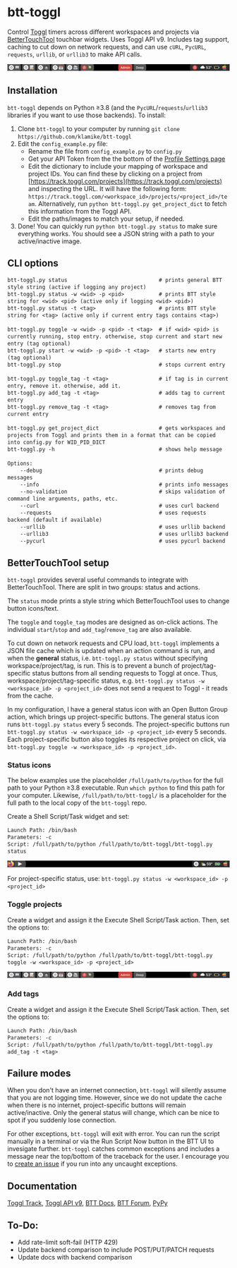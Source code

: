 # btt-toggl
Control [Toggl](https://track.toggl.com) timers across different workspaces and projects via [BetterTouchTool](https://folivora.ai/) touchbar widgets. Uses Toggl API v9. Includes tag support, caching to cut down on network requests, and can use `cURL`, `PycURL`, `requests`, `urllib`, or `urllib3` to make API calls.

![multi](readme_img/multi.png)

## Installation

`btt-toggl` depends on Python ≥3.8 (and the `PycURL`/`requests`/`urllib3` libraries if you want to use those backends). To install:

1. Clone `btt-toggl` to your computer by running `git clone https://github.com/klamike/btt-toggl`
2. Edit the `config_example.py` file:
    - Rename the file from `config_example.py` to `config.py`
    - Get your API Token from the the bottom of the [Profile Settings page](https://track.toggl.com/profile)
    - Edit the dictionary to include your mapping of workspace and project IDs. You can find these by clicking on a project from [https://track.toggl.com/projects](https://track.toggl.com/projects) and inspecting the URL. It will have the following form: `https://track.toggl.com/<workspace_id>/projects/<project_id>/team`. Alternatively, run `python btt-toggl.py get_project_dict` to fetch this information from the Toggl API.
    - Edit the paths/images to match your setup, if needed.
3. Done! You can quickly run `python btt-toggl.py status` to make sure everything works. You should see a JSON string with a path to your active/inactive image.

## CLI options

    btt-toggl.py status                             # prints general BTT style string (active if logging any project)
    btt-toggl.py status -w <wid> -p <pid>           # prints BTT style string for <wid> <pid> (active only if logging <wid> <pid>)
    btt-toggl.py status -t <tag>                    # prints BTT style string for <tag> (active only if current entry tags contains <tag>)

    btt-toggl.py toggle -w <wid> -p <pid> -t <tag>  # if <wid> <pid> is currently running, stop entry. otherwise, stop current and start new entry (tag optional)
    btt-toggl.py start -w <wid> -p <pid> -t <tag>   # starts new entry (tag optional)
    btt-toggl.py stop                               # stops current entry

    btt-toggl.py toggle_tag -t <tag>                # if tag is in current entry, remove it. otherwise, add it.
    btt-toggl.py add_tag -t <tag>                   # adds tag to current entry
    btt-toggl.py remove_tag -t <tag>                # removes tag from current entry

    btt-toggl.py get_project_dict                   # gets workspaces and projects from Toggl and prints them in a format that can be copied into config.py for WID_PID_DICT
    btt-toggl.py -h                                 # shows help message

    Options:
        --debug                                     # prints debug messages
        --info                                      # prints info messages
        --no-validation                             # skips validation of command line arguments, paths, etc.
        --curl                                      # uses curl backend
        --requests                                  # uses requests backend (default if available)
        --urllib                                    # uses urllib backend
        --urllib3                                   # uses urllib3 backend
        --pycurl                                    # uses pycurl backend

## BetterTouchTool setup

`btt-toggl` provides several useful commands to integrate with BetterTouchTool. There are split in two groups: status and actions.

 The `status` mode prints a style string which BetterTouchTool uses to change button icons/text.

 The `toggle` and `toggle_tag` modes are designed as on-click actions. The individual `start`/`stop` and `add_tag`/`remove_tag` are also available.

To cut down on network requests and CPU load, `btt-toggl` implements a JSON file cache which is updated when an action command is run, and when the **general** status, i.e. `btt-toggl.py status` without specifying workspace/project/tag, is run. This is to prevent a bunch of project/tag-specific status buttons from all sending requests to Toggl at once. Thus, workspace/project/tag-specific status, e.g. `btt-toggl.py status -w <workspace_id> -p <project_id>` does not send a request to Toggl - it reads from the cache.

In my configuration, I have a general status icon with an Open Button Group action, which brings up project-specific buttons. The general status icon runs `btt-toggl.py status` every 5 seconds. The project-specific buttons run `btt-toggl.py status -w <workspace_id> -p <project_id>` every 5 seconds. Each project-specific button also toggles its respective project on click, via `btt-toggl.py toggle -w <workspace_id> -p <project_id>`.

### Status icons

The below examples use the placeholder `/full/path/to/python` for the full path to your Python ≥3.8 executable. Run `which python` to find this path for your computer. Likewise, `/full/path/to/btt-toggl/` is a placeholder for the full path to the local copy of the `btt-toggl` repo.

Create a Shell Script/Task widget and set:

    Launch Path: /bin/bash
    Parameters: -c
    Script: /full/path/to/python /full/path/to/btt-toggl/btt-toggl.py status

![off](readme_img/off.png)

For project-specific status, use: `btt-toggl.py status -w <workspace_id> -p <project_id>`

### Toggle projects

Create a widget and assign it the Execute Shell Script/Task action. Then, set the options to:

    Launch Path: /bin/bash
    Parameters: -c
    Script: /full/path/to/python /full/path/to/btt-toggl/btt-toggl.py toggle -w <workspace_id> -p <project_id>

![multi](readme_img/multi.png)

### Add tags

Create a widget and assign it the Execute Shell Script/Task action. Then, set the options to:

    Launch Path: /bin/bash
    Parameters: -c
    Script: /full/path/to/python /full/path/to/btt-toggl/btt-toggl.py add_tag -t <tag>

## Failure modes

When you don't have an internet connection, `btt-toggl` will silently assume that you are not logging time. However, since we do not update the cache when there is no internet, project-specific buttons will remain active/inactive. Only the general status will change, which can be nice to spot if you suddenly lose connection.

For other exceptions, `btt-toggl` will exit with error. You can run the script manually in a terminal or via the Run Script Now button in the BTT UI to invesigate further. `btt-toggl` catches common exceptions and includes a message near the top/bottom of the traceback for the user. I encourage you to [create an issue](https://github.com/klamike/btt-toggl/issues) if you run into any uncaught exceptions.

## Documentation

[Toggl Track](https://track.toggl.com),
[Toggl API v9](https://developers.track.toggl.com/docs/), [BTT Docs](https://docs.folivora.ai/), [BTT Forum](https://community.folivora.ai/), [PyPy](https://www.pypy.org/features.html)

## To-Do:

- Add rate-limit soft-fail (HTTP 429)
- Update backend comparison to include POST/PUT/PATCH requests
- Update docs with backend comparison
